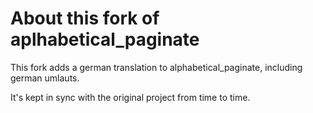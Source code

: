 About this fork of aplhabetical_paginate
========================================

This fork adds a german translation to alphabetical_paginate, including german umlauts.

It's kept in sync with the original project from time to time.

